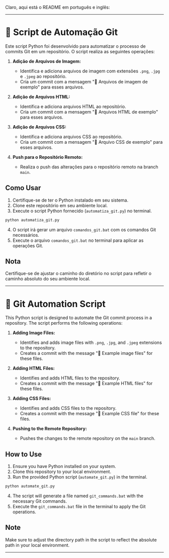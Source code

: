 Claro, aqui está o README em português e inglês:

---

# 🚀 Script de Automação Git

Este script Python foi desenvolvido para automatizar o processo de commits Git em um repositório. O script realiza as seguintes operações:

1. **Adição de Arquivos de Imagem:**
   - Identifica e adiciona arquivos de imagem com extensões `.png`, `.jpg` e `.jpeg` ao repositório.
   - Cria um commit com a mensagem "🌟 Arquivos de imagem de exemplo" para esses arquivos.

2. **Adição de Arquivos HTML:**
   - Identifica e adiciona arquivos HTML ao repositório.
   - Cria um commit com a mensagem "📄 Arquivos HTML de exemplo" para esses arquivos.

3. **Adição de Arquivos CSS:**
   - Identifica e adiciona arquivos CSS ao repositório.
   - Cria um commit com a mensagem "🎨 Arquivo CSS de exemplo" para esses arquivos.

4. **Push para o Repositório Remoto:**
   - Realiza o push das alterações para o repositório remoto na branch `main`.

## Como Usar

1. Certifique-se de ter o Python instalado em seu sistema.
2. Clone este repositório em seu ambiente local.
3. Execute o script Python fornecido (`automatiza_git.py`) no terminal.

```bash
python automatiza_git.py
```

4. O script irá gerar um arquivo `comandos_git.bat` com os comandos Git necessários.
5. Execute o arquivo `comandos_git.bat` no terminal para aplicar as operações Git.

## Nota

Certifique-se de ajustar o caminho do diretório no script para refletir o caminho absoluto do seu ambiente local.

---

# 🚀 Git Automation Script

This Python script is designed to automate the Git commit process in a repository. The script performs the following operations:

1. **Adding Image Files:**
   - Identifies and adds image files with `.png`, `.jpg`, and `.jpeg` extensions to the repository.
   - Creates a commit with the message "🌟 Example image files" for these files.

2. **Adding HTML Files:**
   - Identifies and adds HTML files to the repository.
   - Creates a commit with the message "📄 Example HTML files" for these files.

3. **Adding CSS Files:**
   - Identifies and adds CSS files to the repository.
   - Creates a commit with the message "🎨 Example CSS file" for these files.

4. **Pushing to the Remote Repository:**
   - Pushes the changes to the remote repository on the `main` branch.

## How to Use

1. Ensure you have Python installed on your system.
2. Clone this repository to your local environment.
3. Run the provided Python script (`automate_git.py`) in the terminal.

```bash
python automate_git.py
```

4. The script will generate a file named `git_commands.bat` with the necessary Git commands.
5. Execute the `git_commands.bat` file in the terminal to apply the Git operations.

## Note

Make sure to adjust the directory path in the script to reflect the absolute path in your local environment.

---
